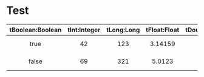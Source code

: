 Test
=========================
| tBoolean:Boolean | tInt:Integer | tLong:Long | tFloat:Float | tDouble:Double | tDate:Date | tTime:Time | tTimestamp:Timestamp | tString:String |
|:----------------:|:------------:|:----------:|:------------:|:--------------:|:----------:|:----------:|:--------------------:|:--------------:|
|       true       |      42      |    123     |   3.14159    |   2.71         | 2048-12-31 | 12:06:58   | 2048-12-31 12:06:58 |  Hello, world!  |
|       false      |      69      |    321     |   5.0123     |      4.04      | 1986-10-25 | 23:15:04   | 1986-10-25 23:15:04 |  JdbUnit works! |
